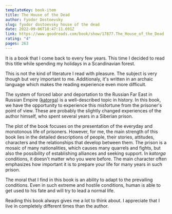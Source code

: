 ```yaml
---
templateKey: book-item
title: The House of the Dead
author: Fyodor Dostoevsky
slug: fyodor dostoevsky house of the dead
date: 2022-09-06T18:47:11.691Z
link: https://www.goodreads.com/book/show/17877.The_House_of_the_Dead
rating: "4"
pages: 263
---
```

It is a book that I come back to every few years. This time I decided to read this title while spending my holidays in a Scandinavian forest.

This is not the kind of literature I read with pleasure. The subject is very though but very important to me. Additionaly, it's written in an archaic language which makes the reading experience even more difficult.

The system of forced labor and deportation to the Russian Far East in Russian Empire (<a href="https://en.wikipedia.org/wiki/Katorga" target="_blank_">katorga</a>) is a well-described topic in history. In this book, we have the opportunity to experience this misfortune from the prisoner's point of view. These are probably the slightly changed experiences of the author himself, who spent several years in a Siberian prison.

The plot of the book focuses on the presentation of the everyday and monotonous life of prisoners. However, for me, the main strength of this book lies in the detailed descriptions of people, their stories, attitudes, characters and the relationships that develop between them. The prison is a mosaic of many nationalities, which causes many quarrels and fights, but also the possibility of establishing alliances and seeking support. In _katorga_ conditions, it doesn't matter who you were before. The main character often emphasizes how important it is to prepare your life for many years in such prison.

The moral that I find in this book is an ability to adapt to the prevailing conditions. Even in such extreme and hostile conditions, human is able to get used to his fate and will try to lead a normal life.

Reading this book always gives me a lot to think about. I appreciate that I live in completely different times than the author.